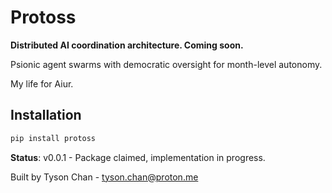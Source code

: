 # Protoss

**Distributed AI coordination architecture. Coming soon.**

Psionic agent swarms with democratic oversight for month-level autonomy.

My life for Aiur.

## Installation

```bash
pip install protoss
```

**Status**: v0.0.1 - Package claimed, implementation in progress.

Built by Tyson Chan - tyson.chan@proton.me